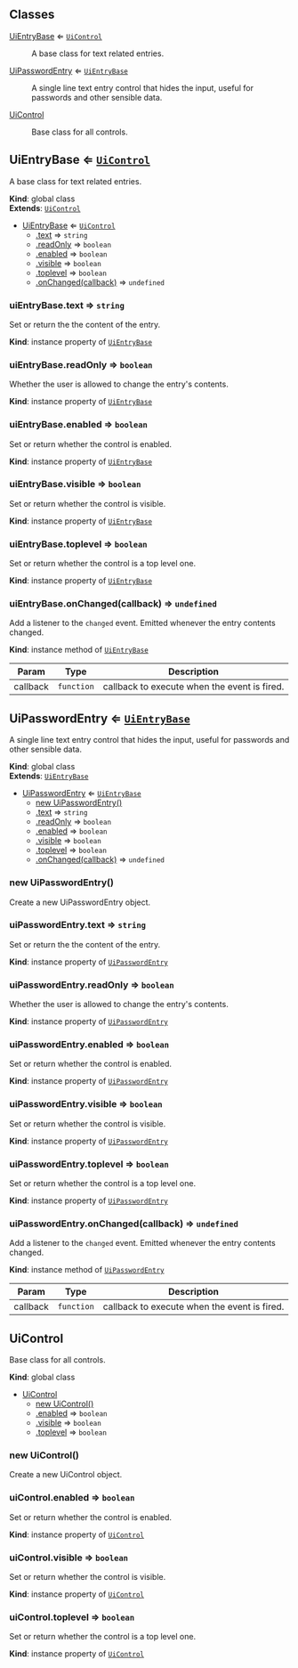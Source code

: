## Classes

<dl>
<dt><a href="#UiEntryBase">UiEntryBase</a> ⇐ <code><a href="#UiControl">UiControl</a></code></dt>
<dd><p>A base class for text related entries.</p>
</dd>
<dt><a href="#UiPasswordEntry">UiPasswordEntry</a> ⇐ <code><a href="#UiEntryBase">UiEntryBase</a></code></dt>
<dd><p>A single line text entry control that hides the input, useful for passwords
and other sensible data.</p>
</dd>
<dt><a href="#UiControl">UiControl</a></dt>
<dd><p>Base class for all controls.</p>
</dd>
</dl>

<a name="UiEntryBase"></a>

## UiEntryBase ⇐ [<code>UiControl</code>](#UiControl)
A base class for text related entries.

**Kind**: global class  
**Extends**: [<code>UiControl</code>](#UiControl)  

* [UiEntryBase](#UiEntryBase) ⇐ [<code>UiControl</code>](#UiControl)
    * [.text](#UiEntryBase+text) ⇒ <code>string</code>
    * [.readOnly](#UiEntryBase+readOnly) ⇒ <code>boolean</code>
    * [.enabled](#UiControl+enabled) ⇒ <code>boolean</code>
    * [.visible](#UiControl+visible) ⇒ <code>boolean</code>
    * [.toplevel](#UiControl+toplevel) ⇒ <code>boolean</code>
    * [.onChanged(callback)](#UiEntryBase+onChanged) ⇒ <code>undefined</code>

<a name="UiEntryBase+text"></a>

### uiEntryBase.text ⇒ <code>string</code>
Set or return the the content of the entry.

**Kind**: instance property of [<code>UiEntryBase</code>](#UiEntryBase)  
<a name="UiEntryBase+readOnly"></a>

### uiEntryBase.readOnly ⇒ <code>boolean</code>
Whether the user is allowed to change the entry's contents.

**Kind**: instance property of [<code>UiEntryBase</code>](#UiEntryBase)  
<a name="UiControl+enabled"></a>

### uiEntryBase.enabled ⇒ <code>boolean</code>
Set or return whether the control is enabled.

**Kind**: instance property of [<code>UiEntryBase</code>](#UiEntryBase)  
<a name="UiControl+visible"></a>

### uiEntryBase.visible ⇒ <code>boolean</code>
Set or return whether the control is visible.

**Kind**: instance property of [<code>UiEntryBase</code>](#UiEntryBase)  
<a name="UiControl+toplevel"></a>

### uiEntryBase.toplevel ⇒ <code>boolean</code>
Set or return whether the control is a top level one.

**Kind**: instance property of [<code>UiEntryBase</code>](#UiEntryBase)  
<a name="UiEntryBase+onChanged"></a>

### uiEntryBase.onChanged(callback) ⇒ <code>undefined</code>
Add a listener to the `changed` event. Emitted whenever the entry contents
changed.

**Kind**: instance method of [<code>UiEntryBase</code>](#UiEntryBase)  

| Param | Type | Description |
| --- | --- | --- |
| callback | <code>function</code> | callback to execute when the event is fired. |

<a name="UiPasswordEntry"></a>

## UiPasswordEntry ⇐ [<code>UiEntryBase</code>](#UiEntryBase)
A single line text entry control that hides the input, useful for passwords
and other sensible data.

**Kind**: global class  
**Extends**: [<code>UiEntryBase</code>](#UiEntryBase)  

* [UiPasswordEntry](#UiPasswordEntry) ⇐ [<code>UiEntryBase</code>](#UiEntryBase)
    * [new UiPasswordEntry()](#new_UiPasswordEntry_new)
    * [.text](#UiEntryBase+text) ⇒ <code>string</code>
    * [.readOnly](#UiEntryBase+readOnly) ⇒ <code>boolean</code>
    * [.enabled](#UiControl+enabled) ⇒ <code>boolean</code>
    * [.visible](#UiControl+visible) ⇒ <code>boolean</code>
    * [.toplevel](#UiControl+toplevel) ⇒ <code>boolean</code>
    * [.onChanged(callback)](#UiEntryBase+onChanged) ⇒ <code>undefined</code>

<a name="new_UiPasswordEntry_new"></a>

### new UiPasswordEntry()
Create a new UiPasswordEntry object.

<a name="UiEntryBase+text"></a>

### uiPasswordEntry.text ⇒ <code>string</code>
Set or return the the content of the entry.

**Kind**: instance property of [<code>UiPasswordEntry</code>](#UiPasswordEntry)  
<a name="UiEntryBase+readOnly"></a>

### uiPasswordEntry.readOnly ⇒ <code>boolean</code>
Whether the user is allowed to change the entry's contents.

**Kind**: instance property of [<code>UiPasswordEntry</code>](#UiPasswordEntry)  
<a name="UiControl+enabled"></a>

### uiPasswordEntry.enabled ⇒ <code>boolean</code>
Set or return whether the control is enabled.

**Kind**: instance property of [<code>UiPasswordEntry</code>](#UiPasswordEntry)  
<a name="UiControl+visible"></a>

### uiPasswordEntry.visible ⇒ <code>boolean</code>
Set or return whether the control is visible.

**Kind**: instance property of [<code>UiPasswordEntry</code>](#UiPasswordEntry)  
<a name="UiControl+toplevel"></a>

### uiPasswordEntry.toplevel ⇒ <code>boolean</code>
Set or return whether the control is a top level one.

**Kind**: instance property of [<code>UiPasswordEntry</code>](#UiPasswordEntry)  
<a name="UiEntryBase+onChanged"></a>

### uiPasswordEntry.onChanged(callback) ⇒ <code>undefined</code>
Add a listener to the `changed` event. Emitted whenever the entry contents
changed.

**Kind**: instance method of [<code>UiPasswordEntry</code>](#UiPasswordEntry)  

| Param | Type | Description |
| --- | --- | --- |
| callback | <code>function</code> | callback to execute when the event is fired. |

<a name="UiControl"></a>

## UiControl
Base class for all controls.

**Kind**: global class  

* [UiControl](#UiControl)
    * [new UiControl()](#new_UiControl_new)
    * [.enabled](#UiControl+enabled) ⇒ <code>boolean</code>
    * [.visible](#UiControl+visible) ⇒ <code>boolean</code>
    * [.toplevel](#UiControl+toplevel) ⇒ <code>boolean</code>

<a name="new_UiControl_new"></a>

### new UiControl()
Create a new UiControl object.

<a name="UiControl+enabled"></a>

### uiControl.enabled ⇒ <code>boolean</code>
Set or return whether the control is enabled.

**Kind**: instance property of [<code>UiControl</code>](#UiControl)  
<a name="UiControl+visible"></a>

### uiControl.visible ⇒ <code>boolean</code>
Set or return whether the control is visible.

**Kind**: instance property of [<code>UiControl</code>](#UiControl)  
<a name="UiControl+toplevel"></a>

### uiControl.toplevel ⇒ <code>boolean</code>
Set or return whether the control is a top level one.

**Kind**: instance property of [<code>UiControl</code>](#UiControl)  
